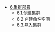 * [6.集群部署](6.app-deploy)
    * [6.1.创建集群](6.1.app-vpc)
    * [6.2.创建命名空间](6.2.app-ip)
    * [6.3.导入集群](6.3.app-k8s)
